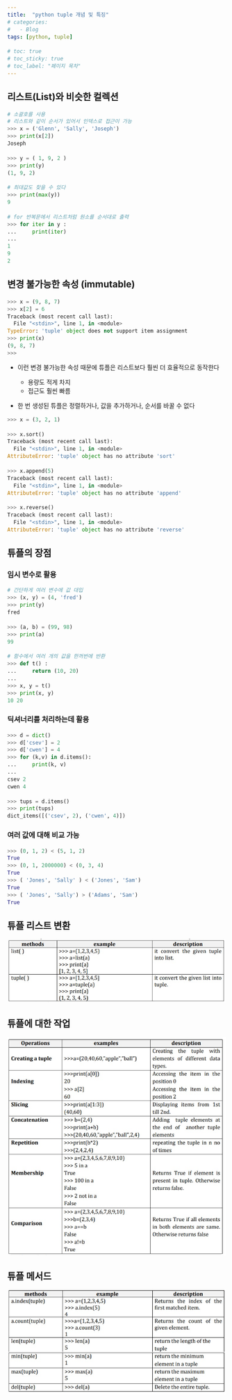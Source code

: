 ```yaml
---
title:  "python tuple 개념 및 특징"
# categories:
#   - Blog
tags: [python, tuple]

# toc: true
# toc_sticky: true
# toc_label: "페이지 목차"
---
```


## 리스트(List)와 비슷한 컬렉션

```python
# 소괄호를 사용
# 리스트와 같이 순서가 있어서 인덱스로 접근이 가능
>>> x = ('Glenn', 'Sally', 'Joseph')
>>> print(x[2])
Joseph

>>> y = ( 1, 9, 2 )
>>> print(y)
(1, 9, 2)

# 최대값도 찾을 수 있다
>>> print(max(y))
9

# for 반복문에서 리스트처럼 원소를 순서대로 출력
>>> for iter in y :
...     print(iter)
...
1
9
2
```

## 변경 불가능한 속성 (immutable)

```python
>>> x = (9, 8, 7)
>>> x[2] = 6
Traceback (most recent call last):
  File "<stdin>", line 1, in <module>
TypeError: 'tuple' object does not support item assignment
>>> print(x)
(9, 8, 7)
>>>
```

+ 이런 변경 불가능한 속성 때문에 튜플은 리스트보다 훨씬 더 효율적으로 동작한다
  + 용량도 적게 차지
  + 접근도 훨씬 빠름

+ 한 번 생성된 튜플은 정렬하거나, 값을 추가하거나, 순서를 바꿀 수 없다

```python
>>> x = (3, 2, 1)

>>> x.sort()
Traceback (most recent call last):
  File "<stdin>", line 1, in <module>
AttributeError: 'tuple' object has no attribute 'sort'

>>> x.append(5)
Traceback (most recent call last):
  File "<stdin>", line 1, in <module>
AttributeError: 'tuple' object has no attribute 'append'

>>> x.reverse()
Traceback (most recent call last):
  File "<stdin>", line 1, in <module>
AttributeError: 'tuple' object has no attribute 'reverse'
```

## 튜플의 장점

### 임시 변수로 활용

```python
# 간단하게 여러 변수에 값 대입
>>> (x, y) = (4, 'fred')
>>> print(y)
fred

>>> (a, b) = (99, 98)
>>> print(a)
99

# 함수에서 여러 개의 값을 한꺼번에 반환
>>> def t() :
...     return (10, 20)
...
>>> x, y = t()
>>> print(x, y)
10 20
```

### 딕셔너리를 처리하는데 활용

```python
>>> d = dict()
>>> d['csev'] = 2
>>> d['cwen'] = 4
>>> for (k,v) in d.items():
...     print(k, v)
...
csev 2
cwen 4

>>> tups = d.items()
>>> print(tups)
dict_items([('csev', 2), ('cwen', 4)])
```

### 여러 값에 대해 비교 가능

```python
>>> (0, 1, 2) < (5, 1, 2)
True
>>> (0, 1, 2000000) < (0, 3, 4)
True
>>> ( 'Jones', 'Sally' ) < ('Jones', 'Sam')
True
>>> ( 'Jones', 'Sally') > ('Adams', 'Sam')
True
```

## 튜플 리스트 변환

![](/assets/post_img/tuple_convert_list.jpg)

## 튜플에 대한 작업

![](/assets/post_img/tuple_operation.jpg)

## 튜플 메서드

![](/assets/post_img/tuple_method.jpg)
